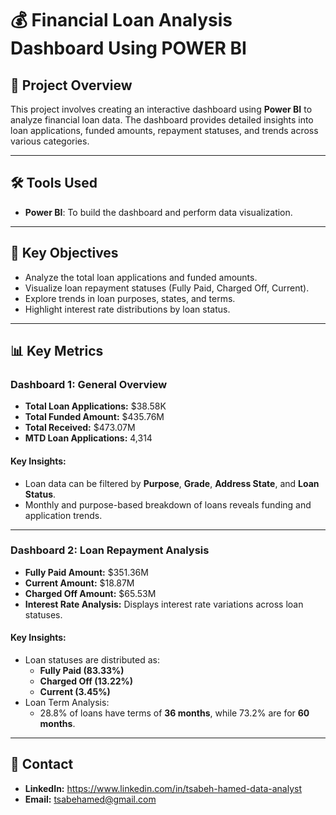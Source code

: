 # 💰 Financial Loan Analysis Dashboard Using POWER BI

## 📄 Project Overview  
This project involves creating an interactive dashboard using **Power BI** to analyze financial loan data. The dashboard provides detailed insights into loan applications, funded amounts, repayment statuses, and trends across various categories.

---

## 🛠️ Tools Used  
- **Power BI**: To build the dashboard and perform data visualization.

---

## 🎯 Key Objectives  
- Analyze the total loan applications and funded amounts.  
- Visualize loan repayment statuses (Fully Paid, Charged Off, Current).  
- Explore trends in loan purposes, states, and terms.  
- Highlight interest rate distributions by loan status.  

---

## 📊 Key Metrics  
### Dashboard 1: General Overview  
- **Total Loan Applications:** $38.58K  
- **Total Funded Amount:** $435.76M  
- **Total Received:** $473.07M  
- **MTD Loan Applications:** 4,314  

#### Key Insights:  
- Loan data can be filtered by **Purpose**, **Grade**, **Address State**, and **Loan Status**.  
- Monthly and purpose-based breakdown of loans reveals funding and application trends.  

---

### Dashboard 2: Loan Repayment Analysis  
- **Fully Paid Amount:** $351.36M  
- **Current Amount:** $18.87M  
- **Charged Off Amount:** $65.53M  
- **Interest Rate Analysis:** Displays interest rate variations across loan statuses.  

#### Key Insights:  
- Loan statuses are distributed as:  
  - **Fully Paid (83.33%)**  
  - **Charged Off (13.22%)**  
  - **Current (3.45%)**  
- Loan Term Analysis:  
  - 28.8% of loans have terms of **36 months**, while 73.2% are for **60 months**. 

---

## 📧 Contact  
- **LinkedIn:**  https://www.linkedin.com/in/tsabeh-hamed-data-analyst
- **Email:** tsabehamed@gmail.com
